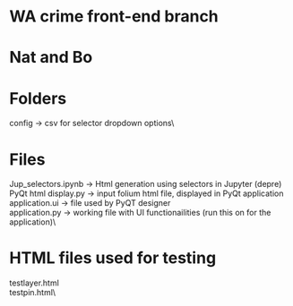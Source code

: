 # WA crime front-end branch
# Nat and Bo

# Folders
config -> csv for selector dropdown options\

# Files
Jup_selectors.ipynb -> Html generation using selectors in Jupyter (depre)\
PyQt html display.py -> input folium html file, displayed in PyQt application\
application.ui -> file used by PyQT designer\
application.py -> working file with UI functionailities (run this on for the application)\

# HTML files used for testing
testlayer.html\
testpin.html\

